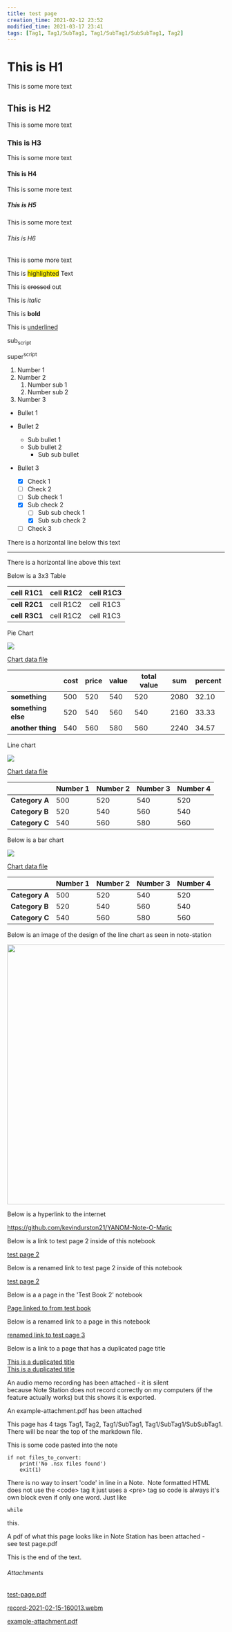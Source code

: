 ```yaml
---
title: test page
creation_time: 2021-02-12 23:52
modified_time: 2021-03-17 23:41
tags: [Tag1, Tag1/SubTag1, Tag1/SubTag1/SubSubTag1, Tag2]
---
```


# This is H1

This is some more text

## This is H2

This is some more text

### This is H3

This is some more text

#### This is H4

This is some more text

##### This is H5

This is some more text

###### This is H6

This is some more text

This is <span style="background-color: #fff001;">highlighted</span> Text

This is <span style="text-decoration: line-through;">crossed</span> out

This is *italic*

This is **bold**

This is <u>underlined</u>

sub<sub>script</sub>

super<sup>script</sup>

1.  Number 1
2.  Number 2
    1.  Number sub 1
    2.  Number sub 2
3.  Number 3

-   Bullet 1
-   Bullet 2
    -   Sub bullet 1
    -   Sub bullet 2
        -   Sub sub bullet 
-   Bullet 3

	- [x] Check 1    
	- [ ] Check 2    
	- [ ] Sub check 1    
	- [x] Sub check 2    
		- [ ] Sub sub check 1    
		- [x] Sub sub check 2    
	- [ ] Check 3    

There is a horizontal line below this text

------------------------------------------------------------------------

There is a horizontal line above this text

Below is a 3x3 Table

| **cell R1C1** | **cell R1C2** | **cell R1C3** |
|---------------|---------------|---------------|
| **cell R2C1** | cell R1C2     | cell R1C3     |
| **cell R3C1** | cell R1C2     | cell R1C3     |

Pie Chart

![](attachments/140320540092448.png)

[Chart data file](attachments/140320540092448.csv)

|                    | **cost** | **price** | **value** | **total value** | **sum** | **percent** |
|--------------------|----------|-----------|-----------|-----------------|---------|-------------|
| **something**      | 500      | 520       | 540       | 520             | 2080    | 32.10       |
| **something else** | 520      | 540       | 560       | 540             | 2160    | 33.33       |
| **another thing**  | 540      | 560       | 580       | 560             | 2240    | 34.57       |

Line chart

![](attachments/140320540781632.png)

[Chart data file](attachments/140320540781632.csv)

|                | **Number 1** | **Number 2** | **Number 3** | **Number 4** |
|----------------|--------------|--------------|--------------|--------------|
| **Category A** | 500          | 520          | 540          | 520          |
| **Category B** | 520          | 540          | 560          | 540          |
| **Category C** | 540          | 560          | 580          | 560          |

Below is a bar chart

![](attachments/140320548250528.png)

[Chart data file](attachments/140320548250528.csv)

|                | **Number 1** | **Number 2** | **Number 3** | **Number 4** |
|----------------|--------------|--------------|--------------|--------------|
| **Category A** | 500          | 520          | 540          | 520          |
| **Category B** | 520          | 540          | 560          | 540          |
| **Category C** | 540          | 560          | 580          | 560          |

Below is an image of the design of the line chart as seen in note-station

<img src="attachments/787491613404344687.png" width="600" />

Below is a hyperlink to the internet

<https://github.com/kevindurston21/YANOM-Note-O-Matic>

Below is a link to test page 2 inside of this notebook

[test page 2](../test/test-page-2.md)

Below is a renamed link to test page 2 inside of this notebook

[test page 2](../test/test-page-2.md)

Below is a a page in the 'Test Book 2' notebook

[Page linked to from test book](../test-book-2/page-linked-to-from-test-book.md)

Below is a renamed link to a page in this notebook

[renamed link to test page 3](notestation://remote/self/1026_1LRHUFL5U57TP9HI6RDC41U7LG)

Below is a link to a page that has a duplicated page title

[This is a duplicated title](../test-book-2/this-is-a-duplicated-title.md)  
[This is a duplicated title](../test-book-2/this-is-a-duplicated-title.md)  

An audio memo recording has been attached - it is silent because Note Station does not record correctly on my computers (if the feature actually works) but this shows it is exported.

An example-attachment.pdf has been attached

This page has 4 tags Tag1, Tag2, Tag1/SubTag1, Tag1/SubTag1/SubSubTag1. There will be near the top of the markdown file.

This is some code pasted into the note

```
if not files_to_convert:
    print('No .nsx files found')
    exit(1)
```

There is no way to insert 'code' in line in a Note.  Note formatted HTML does not use the &lt;code&gt; tag it just uses a &lt;pre&gt; tag so code is always it's own block even if only one word. Just like

```
while
```

this.

A pdf of what this page looks like in Note Station has been attached - see test page.pdf

This is the end of the text.

###### Attachments

[test-page.pdf](attachments/test-page.pdf)

[record-2021-02-15-160013.webm](attachments/record-2021-02-15-160013.webm)

[example-attachment.pdf](attachments/example-attachment.pdf)

